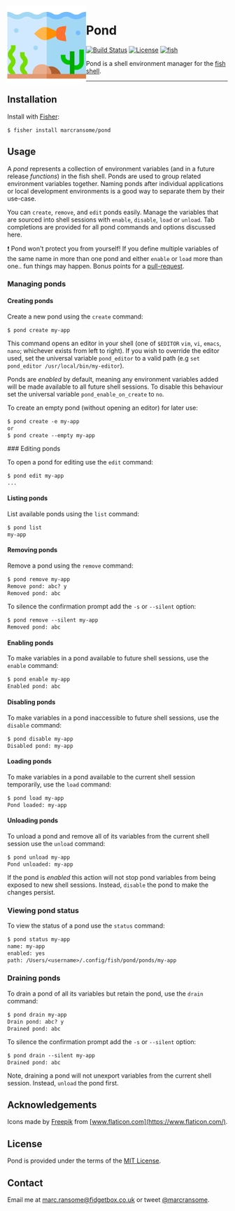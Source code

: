 <img alt="pond" src="images/fish-pond.png" width="180" align="left">

# Pond

[![Build Status](https://img.shields.io/endpoint.svg?url=https%3A%2F%2Factions-badge.atrox.dev%2Fmarcransome%2Fpond%2Fbadge%3Fref%3Dmain&style=flat&label=build)](https://github.com/marcransome/pond/actions?query=workflow%3Abuild) [![License](https://img.shields.io/badge/license-MIT-brightgreen)](http://opensource.org/licenses/mit-license.php) [![fish](https://img.shields.io/badge/fish-3.1.2-brightgreen)](https://fishshell.com)

Pond is a shell environment manager for the [fish shell](https://fishshell.com).

<hr>

## Installation

Install with [Fisher](https://github.com/jorgebucaran/fisher):

```console
$ fisher install marcransome/pond
```

## Usage

A _pond_ represents a collection of environment variables (and in a future release _functions_) in the fish shell. Ponds are used to group related environment variables together. Naming ponds after individual applications or local development environments is a good way to separate them by their use-case.

You can `create`, `remove`, and `edit` ponds easily. Manage the variables that are sourced into shell sessions with `enable`, `disable`, `load` or `unload`. Tab completions are provided for all pond commands and options discussed here.

:exclamation: Pond won't protect you from yourself! If you define multiple variables of the same name in more than one pond and either `enable` or `load` more than one.. fun things may happen. Bonus points for a [pull-request](https://docs.github.com/en/desktop/contributing-and-collaborating-using-github-desktop/creating-an-issue-or-pull-request).

### Managing ponds

#### Creating ponds

Create a new pond using the `create` command:

```console
$ pond create my-app
```

This command opens an editor in your shell (one of `$EDITOR` `vim`, `vi`, `emacs`, `nano`; whichever exists from left to right). If you wish to override the editor used, set the universal variable `pond_editor` to a valid path (e.g `set pond_editor /usr/local/bin/my-editor`).

Ponds are _enabled_ by default, meaning any environment variables added will be made available to all future shell sessions. To disable this behaviour set the universal variable `pond_enable_on_create` to `no`.

To create an empty pond (without opening an editor) for later use:

```console
$ pond create -e my-app
or
$ pond create --empty my-app
```

### Editing ponds

To open a pond for editing use the `edit` command:

```console
$ pond edit my-app
...
```

#### Listing ponds

List available ponds using the `list` command:

```console
$ pond list
my-app
```

#### Removing ponds

Remove a pond using the `remove` command:

```console
$ pond remove my-app
Remove pond: abc? y
Removed pond: abc
```

To silence the confirmation prompt add the `-s` or `--silent` option:

```console
$ pond remove --silent my-app
Removed pond: abc
```

#### Enabling ponds

To make variables in a pond available to future shell sessions, use the `enable` command:

```console
$ pond enable my-app
Enabled pond: abc
```

#### Disabling ponds

To make variables in a pond inaccessible to future shell sessions, use the `disable` command:

```console
$ pond disable my-app
Disabled pond: my-app
```

#### Loading ponds

To make variables in a pond available to the current shell session temporarily, use the `load` command:

```console
$ pond load my-app
Pond loaded: my-app
```

#### Unloading ponds

To unload a pond and remove all of its variables from the current shell session use the `unload` command:

```console
$ pond unload my-app
Pond unloaded: my-app
```

If the pond is _enabled_ this action will not stop pond variables from being exposed to new shell sessions. Instead, `disable` the pond to make the changes persist.

### Viewing pond status

To view the status of a pond use the `status` command:

```console
$ pond status my-app
name: my-app
enabled: yes
path: /Users/<username>/.config/fish/pond/ponds/my-app
```

### Draining ponds

To drain a pond of all its variables but retain the pond, use the `drain` command:

```console
$ pond drain my-app
Drain pond: abc? y
Drained pond: abc
```

To silence the confirmation prompt add the `-s` or `--silent` option:

```console
$ pond drain --silent my-app
Drained pond: abc
```

Note, draining a pond will not unexport variables from the current shell session. Instead, `unload` the pond first.

## Acknowledgements

Icons made by [Freepik](https://www.freepik.com) from [www.flaticon.com](https://www.flaticon.com/).

## License
Pond is provided under the terms of the [MIT License](http://opensource.org/licenses/mit-license.php).

## Contact
Email me at [marc.ransome@fidgetbox.co.uk](mailto:marc.ransome@fidgetbox.co.uk) or tweet [@marcransome](http://www.twitter.com/marcransome).
